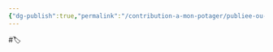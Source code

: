 ```yaml
---
{"dg-publish":true,"permalink":"/contribution-a-mon-potager/publiee-ou-presque/problemes-auquel-l-education-nationale-se-doit-de-faire-face/"}
---
```


#🏷️ 